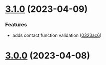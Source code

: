 # [3.1.0](https://github.com/chazmcgrill/hurricane-charlie-website/compare/v3.0.0...v3.1.0) (2023-04-09)


### Features

* adds contact function validation ([0323ac6](https://github.com/chazmcgrill/hurricane-charlie-website/commit/0323ac61ffae985217a584ce29ec90d7db01a297))

# [3.0.0](https://github.com/chazmcgrill/hurricane-charlie-website/compare/v2.5.1...v3.0.0) (2023-04-08)
